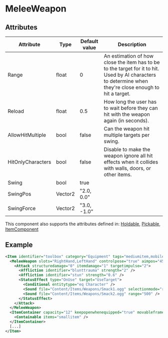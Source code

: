 # MeleeWeapon


## Attributes

| Attribute         | Type    | Default value | Description                                                                                                                                              |
|-------------------|---------|---------------|----------------------------------------------------------------------------------------------------------------------------------------------------------|
| Range             | float   | 0             | An estimation of how close the item has to be to the target for it to hit. Used by AI characters to determine when they're close enough to hit a target. |
| Reload            | float   | 0.5           | How long the user has to wait before they can hit with the weapon again (in seconds).                                                                    |
| AllowHitMultiple  | bool    | false         | Can the weapon hit multiple targets per swing.                                                                                                           |
| HitOnlyCharacters | bool    | false         | Disable to make the weapon ignore all hit effects when it collides with walls, doors, or other items.                                                    |
| Swing             | bool    | true          |                                                                                                                                                          |
| SwingPos          | Vector2 | "2.0, 0.0"    |                                                                                                                                                          |
| SwingForce        | Vector2 | "3.0, -1.0"   |                                                                                                                                                          |

This component also supports the attributes defined in: [Holdable](Holdable.md), [Pickable](Pickable.md), [ItemComponent](ItemComponent.md)


## Example
```xml
<Item identifier="toolbox" category="Equipment" tags="mediumitem,mobilecontainer,tool" cargocontaineridentifier="" showcontentsintooltip="true" Scale="0.5" fireproof="true" impactsoundtag="impact_metal_heavy" RequireAimToUse="True">
  <MeleeWeapon slots="RightHand,LeftHand" controlpose="true" aimpos="45,10" handle1="0,18" holdangle="90" reload="1" range="50" combatpriority="6" msg="ItemMsgPickUpSelect">
    <Attack structuredamage="0" itemdamage="1" targetimpulse="2">
      <Affliction identifier="blunttrauma" strength="2" />
      <Affliction identifier="stun" strength="0.6" />
      <StatusEffect type="OnUse" target="UseTarget">
        <Conditional entitytype="eq Character" />
        <Sound file="Content/Items/Weapons/Smack1.ogg" selectionmode="random" range="500" />
        <Sound file="Content/Items/Weapons/Smack2.ogg" range="500" />
      </StatusEffect>
    </Attack>
  </MeleeWeapon>
  <ItemContainer capacity="12" keepopenwhenequipped="true" movableframe="true">
    <Containable items="smallitem" />
  </ItemContainer>
  [...]
</Item>
```


